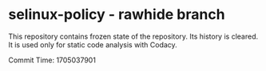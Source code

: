 # selinux-policy - rawhide branch

This repository contains frozen state of the repository.
Its history is cleared. It is used only for static code
analysis with Codacy.

Commit Time: 1705037901